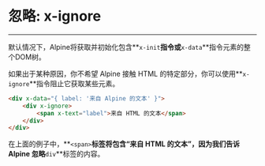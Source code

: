 # 忽略: x-ignore

---

默认情况下，Alpine将获取并初始化包含**`x-init`**指令或**`x-data`**指令元素的整个DOM树。

如果出于某种原因，你不希望 Alpine 接触 HTML 的特定部分，你可以使用**`x-ignore`**指令阻止它获取某些元素。

```html
<div x-data="{ label: '来自 Alpine 的文本' }">
    <div x-ignore>
        <span x-text="label">来自 HTML 的文本</span>
    </div>
</div>
```

在上面的例子中，**`<span>`**标签将包含“来自 HTML 的文本”，因为我们告诉 Alpine 忽略**`div`**标签的内容。